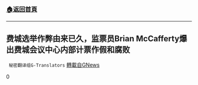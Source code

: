 ###  [:house:返回首頁](https://github.com/ourhimalayas/txt)
---

## 费城选举作弊由来已久，监票员Brian McCafferty爆出费城会议中心内部计票作假和腐败
` 秘密翻译组G-Translators` [轉載自GNews](https://gnews.org/zh-hans/531963/)

0
